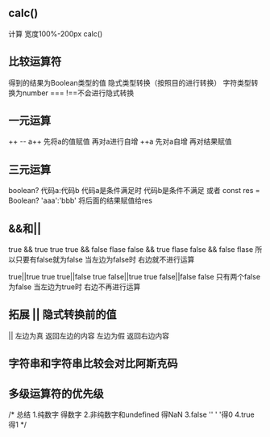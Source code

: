 ## calc()
计算 宽度100%-200px
calc()
## 比较运算符
得到的结果为Boolean类型的值
隐式类型转换（按照目的进行转换） 字符类型转换为number
=== !==不会进行隐式转换 
## 一元运算
++ -- 
a++ 先将a的值赋值  再对a进行自增
++a 先对a自增   再对结果赋值 

## 三元运算
boolean? 代码a:代码b
代码a是条件满足时
代码b是条件不满足
或者
const res = Boolean? 'aaa':'bbb'
将后面的结果赋值给res
## &&和||
true && true true
true && false flase
false && true flase
false && false flase
所以只要有false就为false  当左边为false时 右边就不进行运算


true||true true
true||false true
false||true true
false||false false 
只有两个false为false 当左边为true时 右边不再进行运算


## 拓展 || 隐式转换前的值
|| 左边为真 返回左边的内容 
左边为假  返回右边内容
## 字符串和字符串比较会对比阿斯克码


## 多级运算符的优先级


 /* 
        总结
        1.纯数字 得数字
        2.非纯数字和undefined 得NaN
        3.false '' '   '得0
        4.true 得1
        */

